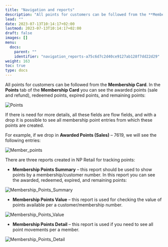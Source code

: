 ```yaml
---
title: "Navigation and reports"
description: "All points for customers can be followed from the **Membership Card**. In the **Points** tab of the **Membership Card** you can see the awarded points (sale and refund), redeemed points, expired points, and remaining points."
lead: ""
date: 2023-07-13T10:14:17+02:00
lastmod: 2023-07-13T10:14:17+02:00
draft: false
images: []
menu:
  docs:
    parent: ""
    identifier: "navigation_reports-a75c6d7c2d40ce9127ab128f7dd22d29"
weight: 163
toc: true
type: docs
---
```



All points for customers can be followed from the **Membership Card**. In the **Points** tab of the **Membership Card** you can see the awarded points (sale and refund), redeemed points, expired points, and remaining points:

![Points](Points.PNG)

If there is need for more details, all these fields are flow fields, and with a drop it is possible to see all membership point entries from which these points are created.

For example, if we drop in **Awarded Points (Sales)** – 7619, we will see the following entries:

![Member_points](Member%20points.png)


There are three reports created in NP Retail for tracking points:

- **Membership Points Summary** – this report should be used to show points by a membership/customer number. In this report you can see the awarded, redeemed, expired, and remaining points:

![Membership_Points_Summary](Membership%20points%20summary.png)

- **Membership Points Value** – this report is used for checking the value of points available per a customer/membership number. 

![Membership_Points_Value](Membership%20points%20value.png)

- **Membership Points Detail** – this report is used if you need to see all point movements per a member.

![Membership_Points_Detail](Membership%20points%20detail.png)

